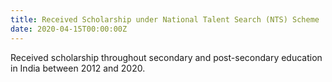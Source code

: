 ```yaml
---
title: Received Scholarship under National Talent Search (NTS) Scheme
date: 2020-04-15T00:00:00Z
---
```


Received scholarship throughout secondary and post-secondary education in India between 2012 and 2020.

